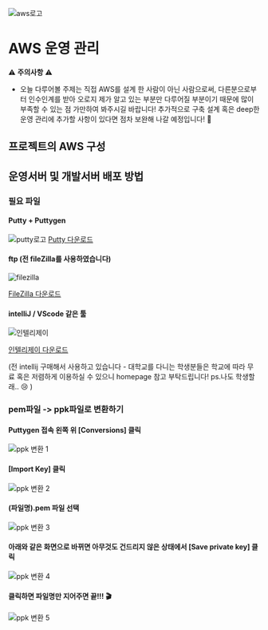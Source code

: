 ![aws로고](https://user-images.githubusercontent.com/80079066/120594527-04c5e900-c47c-11eb-807b-64d8831f2bc7.png)

# AWS 운영 관리
⚠️ **주의사항** ⚠️
 - 오늘 다루어볼 주제는 직접 AWS를 설계 한 사람이 아닌 사람으로써, 다른분으로부터 인수인계를 받아 오로지 제가 알고 있는 부분만 다루어질 부분이기 때문에 많이 부족할 수 있는 점 가만하여 봐주시길 바랍니다! 추가적으로 구축 설계 혹은 deep한 운영 관리에 추가할 사항이 있다면 점차 보완해 나갈 예정입니다! 🙇
   
## 프로젝트의 AWS 구성

## 운영서버 및 개발서버 배포 방법

### 필요 파일
   #### Putty + Puttygen
   ![putty로고](https://user-images.githubusercontent.com/80079066/120595259-093ed180-c47d-11eb-9811-5a866e53742e.png)
   [Putty 다운로드](https://www.putty.org/)
   
   #### ftp (전 fileZilla를 사용하였습니다)
   ![filezilla](https://user-images.githubusercontent.com/80079066/120595254-08a63b00-c47d-11eb-9c62-2adafe80236e.png)
   
   [FileZilla 다운로드](https://filezilla-project.org/)
   
   #### intelliJ / VScode 같은 툴 
   ![인텔리제이](https://user-images.githubusercontent.com/80079066/120595260-09d76800-c47d-11eb-97a5-7f0f83d01ecd.png)
   
   [인텔리제이 다운로드](https://www.jetbrains.com/ko-kr/idea/download/#section=windows)
   
   (전 intellij 구매해서 사용하고 있습니다 - 대학교를 다니는 학생분들은 학교에 따라 무료 혹은 저렴하게 이용하실 수 있으니 homepage 참고 부탁드립니다! ps.나도 학생할래.. 😢 )
   
### pem파일 -> ppk파일로 변환하기
   
   #### Puttygen 접속 왼쪽 위 [Conversions] 클릭
   
![ppk 변환 1](https://user-images.githubusercontent.com/80079066/120597228-c5999700-c47f-11eb-8e01-89ab6a11ffec.png)

   #### [Import Key] 클릭
   
![ppk 변환 2](https://user-images.githubusercontent.com/80079066/120597232-c6cac400-c47f-11eb-99fc-faec688ec5f3.png)

   #### (파일명).pem 파일 선택

![ppk 변환 3](https://user-images.githubusercontent.com/80079066/120597234-c6cac400-c47f-11eb-8596-cb61b7c7d3f1.png)

   #### 아래와 같은 화면으로 바뀌면 아무것도 건드리지 않은 상태에서 [Save private key] 클릭

![ppk 변환 4](https://user-images.githubusercontent.com/80079066/120597236-c7635a80-c47f-11eb-8497-6f93e8b0a07e.png)

   #### 클릭하면 파일명만 지어주면 끝!!! 🎬
   
![ppk 변환 5](https://user-images.githubusercontent.com/80079066/120597239-c7635a80-c47f-11eb-8ddc-d87d4b51d288.png)
